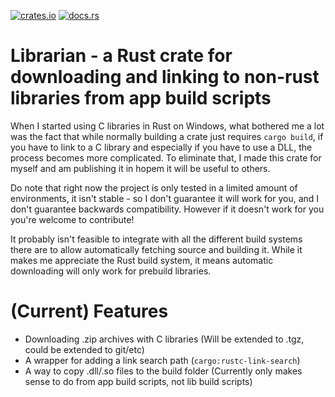 [![crates.io](https://img.shields.io/crates/v/librarian.svg)](https://crates.io/crates/librarian)
[![docs.rs](https://docs.rs/librarian/badge.svg)](https://docs.rs/librarian/)

# Librarian - a Rust crate for downloading and linking to non-rust libraries from app build scripts

When I started using C libraries in Rust on Windows, what bothered me a lot was the fact that while normally building a crate just requires `cargo build`, if you have to link to a C library and especially if you have to use a DLL, the process becomes more complicated. To eliminate that, I made this crate for myself and am publishing it in hopem it will be useful to others.

Do note that right now the project is only tested in a limited amount of environments, it isn't stable - so I don't guarantee it will work for you, and I don't guarantee backwards compatibility. However if it doesn't work for you you're welcome to contribute!

It probably isn't feasible to integrate with all the different build systems there are to allow automatically fetching source and building it. While it makes me appreciate the Rust build system, it means automatic downloading will only work for prebuild libraries.

# (Current) Features

- Downloading .zip archives with C libraries (Will be extended to .tgz, could be extended to git/etc)
- A wrapper for adding a link search path (`cargo:rustc-link-search`)
- A way to copy .dll/.so files to the build folder (Currently only makes sense to do from app build scripts, not lib build scripts)